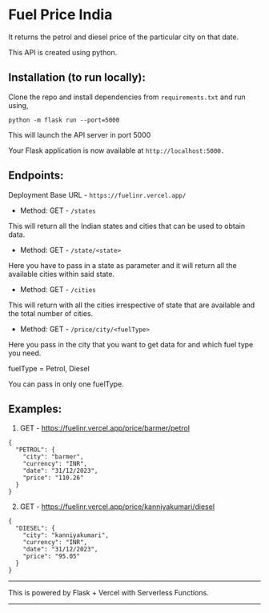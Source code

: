 # Fuel Price India

It returns the petrol and diesel price of the particular city on that date.

This API is created using python.

## Installation (to run locally):

Clone the repo and install dependencies from `requirements.txt` and run using,

```
python -m flask run --port=5000
```
This will launch the API server in port 5000

Your Flask application is now available at `http://localhost:5000.`

## Endpoints:

Deployment Base URL - `https://fuelinr.vercel.app/`

- Method: GET - `/states`

This will return all the Indian states and cities that can be used to obtain data.

- Method: GET - `/state/<state>`

Here you have to pass in a state as parameter and it will return all the available cities within said state.

- Method: GET - `/cities`

This will return with all the cities irrespective of state that are available and the total number of cities.

- Method: GET - `/price/city/<fuelType>`

Here you pass in the city that you want to get data for and which fuel type you need.

fuelType = Petrol, Diesel

You can pass in only one fuelType.

## Examples:

1. GET - https://fuelinr.vercel.app/price/barmer/petrol

```
{
  "PETROL": {
    "city": "barmer",
    "currency": "INR",
    "date": "31/12/2023",
    "price": "110.26"
  }
}
```

2. GET - https://fuelinr.vercel.app/price/kanniyakumari/diesel

```
{
  "DIESEL": {
    "city": "kanniyakumari",
    "currency": "INR",
    "date": "31/12/2023",
    "price": "95.05"
  }
}
```

---

This is powered by Flask + Vercel with Serverless Functions.

---
